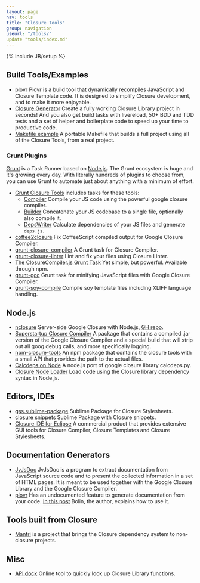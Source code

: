 ```yaml
---
layout: page
nav: tools
title: "Closure Tools"
group: navigation
useurl: "/tools/"
update "tools/index.md"
---
```

{% include JB/setup %}

## Build Tools/Examples

* [plovr](http://plovr.com/) Plovr is a build tool that dynamically recompiles JavaScript and Closure Template code. It is designed to simplify Closure development, and to make it more enjoyable.
* [Closure Generator](https://github.com/closureplease/generator-closure#readme) Create a fully working Closure Library project in seconds! And you also get build tasks with livereload, 50+ BDD and TDD tests and a set of helper and boilerplate code to speed up your time to productive code.
* [Makefile example](http://oinksoft.com/static/closure-tools/Makefile.example) A portable Makefile that builds a full project using all of the Closure Tools, from a real project.

### Grunt Plugins

[Grunt](http://gruntjs.com) is a Task Runner based on [Node.js](http://nodejs.org/). The Grunt ecosystem is huge and it's growing every day. With literally hundreds of plugins to choose from, you can use Grunt to automate just about anything with a minimum of effort.

* [Grunt Closure Tools](https://github.com/closureplease/grunt-closure-tools#readme) includes tasks for these tools:
  - [Compiler](https://developers.google.com/closure/compiler/) Compile your JS code using the powerful google closure compiler.
  - [Builder](https://developers.google.com/closure/library/docs/closurebuilder) Concatenate your JS codebase to a single file, optionally also compile it.
  - [DepsWriter](https://developers.google.com/closure/library/docs/depswriter) Calculate dependencies of your JS files and generate `deps.js`.
* [coffee2closure](https://github.com/Steida/coffee2closure#readme) Fix CoffeeScript compiled output for Google Closure Compiler.
* [grunt-closure-compiler](https://github.com/gmarty/grunt-closure-compiler#readme) A Grunt task for Closure Compiler.
* [grunt-closure-linter](https://github.com/wzr1337/grunt-closure-linter#readme) Lint and fix your files using Closure Linter.
* [The ClosureCompiler.js Grunt Task](https://github.com/dcodeIO/grunt-closurecompiler#readme) Yet simple, but powerful. Available through npm.
* [grunt-gcc](https://github.com/Darsain/grunt-gcc#readme) Grunt task for minifying JavaScript files with Google Closure Compiler.
* [grunt-soy-compile](https://github.com/mpneuried/grunt-soy-compile#readme) Compile soy template files including XLIFF language handling.

## Node.js

* [nclosure][node closure] Server-side Google Closure with Node.js, [GH repo][node closure github].
* [Superstartup Closure Compiler](https://github.com/closureplease/superstartup-closure-compiler#readme) A package that contains a compiled .jar version of the Google Closure Compiler and a special build that will strip out all goog.debug calls, and more specifically logging.
* [npm-closure-tools](https://github.com/closureplease/npm-closure-tools#readme) An npm package that contains the closure tools with a small API that provides the path to the actual files.
* [Calcdeps on Node][node calcdeps] A node.js port of google closure library calcdeps.py.
* [Closure Node Loader][node loader] Load code using the Closure library dependency syntax in Node.js.

## Editors, IDEs

* [gss.sublime-package](https://github.com/rhysbrettbowen/gss.sublime-package#readme) Sublime Package for Closure Stylesheets.
* [closure snippets](https://github.com/closureplease/sublime-google-closure-snippets#readme) Sublime Package with Closure snippets.
* [Closure IDE for Eclipse](http://digi-area.com/ClosureIDE/) A commercial product that provides extensive GUI tools for Closure Compiler, Closure Templates and Closure Stylesheets.

## Documentation Generators

* [JvJsDoc](http://www.seehuhn.de/pages/jvjsdoc) JvJsDoc is a program to extract documentation from JavaScript source code and to present the collected information in a set of HTML pages. It is meant to be used together with the Google Closure Library and the Google Closure Compiler.
* [plovr](http://plovr.com/) Has an undocumented feature to generate documentation from your code. [In this post](https://groups.google.com/forum/?fromgroups=#!topic/plovr/wJ-TwjzGv88) Bolin, the author, explains how to use it.

## Tools built from Closure

* [Mantri][mantri] is a project that brings the Closure dependency system to non-closure projects.

## Misc

* [API dock](https://oinksoft.com/closure-tools/api-dock/) Online tool to quickly look up Closure Library functions.









[mantri]: https://github.com/closureplease/mantri#readme "Mantri dependency system"
[node calcdeps]: http://www.bramstein.com/projects/calcdeps.js/ "Calcdeps in Node"
[node loader]: https://github.com/bramstein/closureloader "Closure Loader for node"
[node closure]: http://gatapia.github.com/nclosure/ "Server side closure"
[node closure github]: https://github.com/gatapia/nclosure "Server side closure repo"
[Externs]: https://developers.google.com/closure/compiler/docs/api-tutorial3#externs "Closure Compiler externs file"
[externs page]: /externs/ "Externs collection"